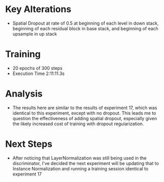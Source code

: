Key Alterations
=======================================================================================
 - Spatial Dropout at rate of 0.5 at beginning of each level in down stack, beginning
   of each residual block in base stack, and beginning of each upsample in up stack

Training
=======================================================================================
 - 20 epochs of 300 steps
 - Execution Time 2:11:11.3s

Analysis
=======================================================================================
 - The results here are similar to the results of experiment 17, which was identical to
   this experiment, except with no dropout. This leads me to question the effectiveness
   of adding spatial dropout, especially given the likely increased cost of training
   with dropout regularization.

Next Steps
=======================================================================================
 - After noticing that LayerNormalization was still being used in the discriminator,
   I've decided the next experiment will be updating that to Instance Normalization and
   running a training session identical to experiment 17